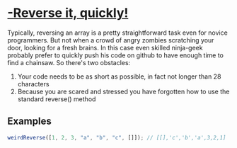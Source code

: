 # [-Reverse it, quickly!](https://www.codewars.com/kata/59ae589c07157afba80000a7)

Typically, reversing an array is a pretty straightforward task even for novice programmers. But not when a crowd of angry zombies scratching your door, looking for a fresh brains. In this case even skilled ninja-geek probably prefer to quickly push his code on github to have enough time to find a chainsaw. So there's two obstacles:

1. Your code needs to be as short as possible, in fact not longer than 28 characters
1. Because you are scared and stressed you have forgotten how to use the standard reverse() method

## Examples

```javascript
weirdReverse([1, 2, 3, "a", "b", "c", []]); // [[],'c','b','a',3,2,1]
```
